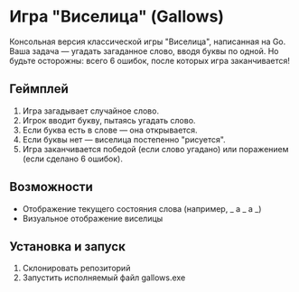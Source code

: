 # Игра "Виселица" (Gallows)
Консольная версия классической игры "Виселица", написанная на Go. Ваша задача — угадать загаданное слово, вводя буквы по одной. Но будьте осторожны: всего 6 ошибок, после которых игра заканчивается!

## Геймплей
1. Игра загадывает случайное слово.
2. Игрок вводит букву, пытаясь угадать слово.
3. Если буква есть в слове — она открывается.
4. Если буквы нет — виселица постепенно "рисуется".
5. Игра заканчивается победой (если слово угадано) или поражением (если сделано 6 ошибок).

## Возможности
- Отображение текущего состояния слова (например, _ а _ а _)
- Визуальное отображение виселицы

## Установка и запуск
1. Склонировать репозиторий
2. Запустить исполняемый файл gallows.exe
